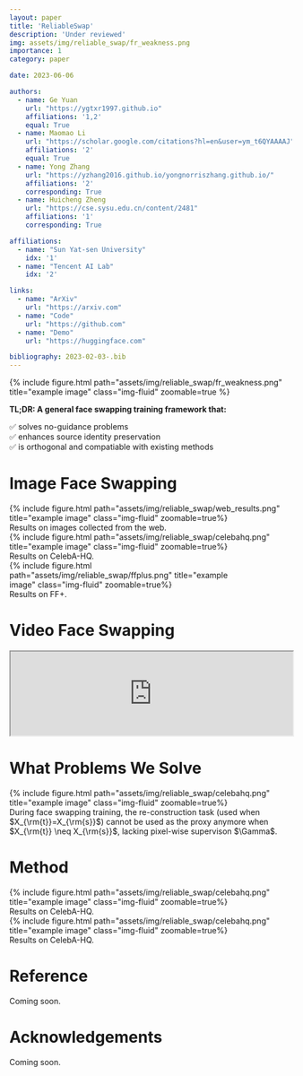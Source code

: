 ```yaml
---
layout: paper
title: 'ReliableSwap'
description: 'Under reviewed'
img: assets/img/reliable_swap/fr_weakness.png
importance: 1
category: paper

date: 2023-06-06

authors:
  - name: Ge Yuan
    url: "https://ygtxr1997.github.io"
    affiliations: '1,2'
    equal: True
  - name: Maomao Li
    url: "https://scholar.google.com/citations?hl=en&user=ym_t6QYAAAAJ"
    affiliations: '2'
    equal: True
  - name: Yong Zhang
    url: "https://yzhang2016.github.io/yongnorriszhang.github.io/"
    affiliations: '2'
    corresponding: True
  - name: Huicheng Zheng
    url: "https://cse.sysu.edu.cn/content/2481"
    affiliations: '1'
    corresponding: True

affiliations:
  - name: "Sun Yat-sen University"
    idx: '1'
  - name: "Tencent AI Lab"
    idx: '2'

links:
  - name: "ArXiv"
    url: "https://arxiv.com"
  - name: "Code"
    url: "https://github.com"
  - name: "Demo"
    url: "https://huggingface.com"

bibliography: 2023-02-03-.bib
---
```


<div class="row">
  <div class="col-sm mt-3 mt-md-0">
    {% include figure.html path="assets/img/reliable_swap/fr_weakness.png" title="example image" class="img-fluid" zoomable=true %}
  </div>
</div>

**TL;DR: A general face swapping training framework that:**

✅ solves no-guidance problems <br>
✅ enhances source identity preservation <br>
✅ is orthogonal and compatiable with existing methods <br>


<h1>Image Face Swapping</h1>

<div class="col-sm mt-3 mt-md-0 centered">
    {% include figure.html path="assets/img/reliable_swap/web_results.png" title="example image" class="img-fluid" zoomable=true%}
</div>
<div class="caption">
    Results on images collected from the web.
</div>

<div class="col-sm mt-3 mt-md-0 centered">
    {% include figure.html path="assets/img/reliable_swap/celebahq.png" title="example image" class="img-fluid" zoomable=true%}
</div>
<div class="caption">
    Results on CelebA-HQ.
</div>

<div class="col-sm mt-3 mt-md-0 centered" style="max-width:80%">
    {% include figure.html path="assets/img/reliable_swap/ffplus.png" title="example image" class="img-fluid" zoomable=true%}
</div>
<div class="caption">
    Results on FF+.
</div>


<h1>Video Face Swapping</h1>

<div class="centered container">
  <iframe class="video" width="100%" src="https://www.youtube.com/embed/uqe4pD-XpGE"></iframe> 
</div>


<h1>What Problems We Solve</h1>

<div class="col-sm mt-3 mt-md-0 centered">
    {% include figure.html path="assets/img/reliable_swap/celebahq.png" title="example image" class="img-fluid" zoomable=true%}
</div>
During face swapping training, the re-construction task (used when $X_{\rm{t}}=X_{\rm{s}}$) cannot be used as the proxy anymore when $X_{\rm{t}} \neq X_{\rm{s}}$, lacking pixel-wise supervison $\Gamma$.


<h1>Method</h1>

<div class="col-sm mt-3 mt-md-0 centered">
    {% include figure.html path="assets/img/reliable_swap/celebahq.png" title="example image" class="img-fluid" zoomable=true%}
</div>
<div class="caption">
    Results on CelebA-HQ.
</div>

<div class="col-sm mt-3 mt-md-0 centered">
    {% include figure.html path="assets/img/reliable_swap/celebahq.png" title="example image" class="img-fluid" zoomable=true%}
</div>
<div class="caption">
    Results on CelebA-HQ.
</div>

<h1>Reference</h1>

Coming soon.


<h1>Acknowledgements</h1>

Coming soon.
